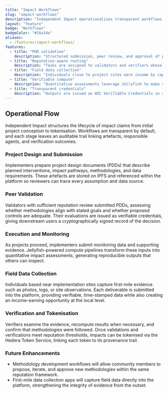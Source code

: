 ```yaml
---
title: "Impact Workflows"
slug: "impact-workflows"
description: "Independent Impact operationalises transparent workflows for documenting projects, validating methodologies, and issuing verifiable credentials."
layout: "feature"
badge: "Workflows"
badgeColor: "#16a34a"
aliases:
  - /features/impact-workflows/
features:
  - title: "PDD validation"
    description: "Structured submission, peer review, and approval of project design documents ensures projects enter the ecosystem with clear evidence requirements."
  - title: "Reputation-aware routing"
    description: "Tasks are assigned to validators and verifiers whose reputation demonstrates the right expertise and reliability."
  - title: "Field data collection"
    description: "Individuals close to project sites earn income by capturing first-mile evidence (e.g. photographs, site observations), with deliverables verified on-chain."
  - title: "Verifiable compute"
    description: "Quantitative assessments leverage Jellyfish to make calculations reproducible and auditable."
  - title: "Transparent credentials"
    description: "Outputs are issued as W3C Verifiable Credentials so stakeholders can interrogate provenance and assurance."
---
```


## Operational Flow

Independent Impact structures the lifecycle of impact claims from initial project conception to tokenisation. Workflows are transparent by default, and each stage leaves an auditable trail linking artefacts, responsible agents, and verification outcomes.

### Project Design and Submission

Implementers prepare project design documents (PDDs) that describe planned interventions, impact pathways, methodologies, and data requirements. These artefacts are stored on IPFS and referenced within the platform so reviewers can trace every assumption and data source.

### Peer Validation

Validators with sufficient reputation review submitted PDDs, assessing whether methodologies align with stated goals and whether proposed controls are adequate. Their evaluations are issued as verifiable credentials, giving downstream users a cryptographically signed record of the decision.

### Execution and Monitoring

As projects proceed, implementers submit monitoring data and supporting evidence. Jellyfish-powered compute pipelines transform these inputs into quantitative impact assessments, generating reproducible outputs that others can inspect.

### Field Data Collection

Individuals based near implementation sites capture first-mile evidence such as photos, logs, or site observations. Each deliverable is submitted into the platform, providing verifiable, time-stamped data while also creating an income-earning opportunity at the local level.

### Verification and Tokenisation

Verifiers examine the evidence, recompute results when necessary, and confirm that methodologies were followed. Once validations and verifications meet reputation thresholds, impacts can be tokenised via the Hedera Token Service, linking each token to its provenance trail.

### Future Enhancements

- Methodology development workflows will allow community members to propose, iterate, and approve new methodologies within the same reputation framework.
- First-mile data collection apps will capture field data directly into the platform, strengthening the integrity of evidence from the outset.
